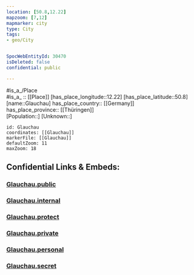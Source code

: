 ```yaml
---
location: [50.8,12.22] 
mapzoom: [7,12] 
mapmarker: city 
type: City
tags:
- geo/City


SpocWebEntityId: 30470
isDeleted: false
confidential: public

---
```

#is_a_/Place  
#is_a_ :: [[Place]] 
[has_place_longitude::12.22] 
[has_place_latitude::50.8] 
[name::Glauchau] 
has_place_country:: [[Germany]]  
has_place_province:: [[Thüringen]]  
[Population::] 
[Unknown::] 


```leaflet
id: Glauchau
coordinates: [[Glauchau]] 
markerFile: [[Glauchau]] 
defaultZoom: 11 
maxZoom: 18
```


## Confidential Links & Embeds: 

### [Glauchau.public](/_public/\Earth\Continent\Europe\Europe~Central\Germany\Germany~East\Thüringen\counties~TH\Greiz\cities~Greiz\Wünschendorf_Elster\CityGlauchau.public.md) 

### [Glauchau.internal](/_internal/\Earth\Continent\Europe\Europe~Central\Germany\Germany~East\Thüringen\counties~TH\Greiz\cities~Greiz\Wünschendorf_Elster\CityGlauchau.internal.md) 

### [Glauchau.protect](/_protect/\Earth\Continent\Europe\Europe~Central\Germany\Germany~East\Thüringen\counties~TH\Greiz\cities~Greiz\Wünschendorf_Elster\CityGlauchau.protect.md) 

### [Glauchau.private](/_private/\Earth\Continent\Europe\Europe~Central\Germany\Germany~East\Thüringen\counties~TH\Greiz\cities~Greiz\Wünschendorf_Elster\CityGlauchau.private.md) 

### [Glauchau.personal](/_personal/\Earth\Continent\Europe\Europe~Central\Germany\Germany~East\Thüringen\counties~TH\Greiz\cities~Greiz\Wünschendorf_Elster\CityGlauchau.personal.md) 

### [Glauchau.secret](/_secret/\Earth\Continent\Europe\Europe~Central\Germany\Germany~East\Thüringen\counties~TH\Greiz\cities~Greiz\Wünschendorf_Elster\CityGlauchau.secret.md)

